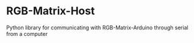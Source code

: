 RGB-Matrix-Host
===============

Python library for communicating with RGB-Matrix-Arduino through serial from a computer